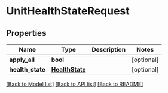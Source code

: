# UnitHealthStateRequest

## Properties
Name | Type | Description | Notes
------------ | ------------- | ------------- | -------------
**apply_all** | **bool** |  | [optional] 
**health_state** | [**HealthState**](HealthState.md) |  | [optional] 

[[Back to Model list]](../README.md#documentation-for-models) [[Back to API list]](../README.md#documentation-for-api-endpoints) [[Back to README]](../README.md)

